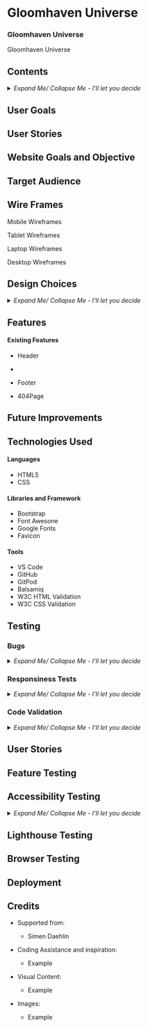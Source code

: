 # Gloomhaven Universe

### **Gloomhaven Universe** <!--Add website link in here-->

Gloomhaven Universe <!--Write a paragraph ot 2 About the website, it's function and goals-->

<!--Insert img with the different platforms and how the screen is displayed-->

## **Contents** <!--Change contents to relevance this is just initial layout and add links to relevant section, look into close/ open lists-->
<details>
    <summary><i>Expand Me/ Collapse Me - I'll let you decide</i></summary>

+ User Goals
+ User Stories
+ Website Goals & Objectives
+ Wireframes
+ Design Choices
    + Typography
    + Color Scheme
    + Images
    + Responsiveness

+ Features
    + Existing Features
        + Header
            + Instructions
            + Feedback
        + Landing View
        + Question View
        + Final Score View
        + Footer
    + Future Improvements
+ Technologies Used
    + Languages
    + Libraries & Framework
    + Tools
+ Testing
    + Bugs Fixed
    + Responsiveness Tests
    + Code Validation
        + HTML
        + CSS
    + User story testing
    + Feature Testing
    + Accessibility Testing
    + Lighthouse Testing
    + Browser Testing
+ Deployment
    + To deploy the project
    + To fork the project
    + To clone the project
+ Credits

<!--Add link to back to top of contents-->

</details>

## User Goals <!--Add what I believe the user ogoals are-->

## User Stories <!--Make up user goals for website may if i struggle use co-pilot-->

## Website Goals and Objective <!--Whats my aim for this website-->

## Target Audience <!--Who or what audience is the website aimed at-->

## Wire Frames <!--Add what tool was used explain best practices-->

Mobile Wireframes <!--Create link to wireframe-->

Tablet Wireframes <!--Create link to wireframe-->

Laptop Wireframes <!--Create link to wireframe-->

Desktop Wireframes <!--Create link to wireframe-->

## Design Choices

<details> 
<summary><i>Expand Me/ Collapse Me - I'll let you decide</i></summary>

#### **Typography**

<details> 
<summary><i>Expand Me/ Collapse Me - I'll let you decide</i></summary>
</details>

#### **Color Scheme** <!--Use a contrast site as well and mention this-->

<!--CSS Name - Color in css thats pre-determined-->
<!--Comment - Where is this predetermined color for-->

<details> 
<summary><i>Expand Me/ Collapse Me - I'll let you decide</i></summary>

| CSS Name | HEX | RGB | Comment |
|----------|:---:|:---:|---------|
|Example 1 | Ex1 | Ex 1| Example 1 | 

</details>

#### **Images** <!--Insert any tools used to generate images and add which programme we used to render-->

<details> 
<summary><i>Expand Me/ Collapse Me - I'll let you decide</i></summary>

</details>

#### **Responsiveness**

<details> 
<summary><i>Expand Me/ Collapse Me - I'll let you decide</i></summary>

</details>

</details> <!--Insert before this details to include in Design choices-->

<!--Add back to top link for design choices-->

## Features <!--Add features as we go on with coding written-->

#### **Existing Features** <!--Add features as we go on with coding evidenced-->

+ Header

+ <!--Add additional when balsamiq design is done-->

+ Footer

+ 404Page

<!--Add back to top link for design choices-->

## **Future Improvements** <!--Add targets once website complete-->

## **Technologies Used** 

#### **Languages**
+ HTML5 <!--Link to description-->
+ CSS <!--Link to description-->

#### **Libraries and Framework** <!--List below is genric add/ remove where necessary-->

+ Bootstrap
+ Font Awesone
+ Google Fonts
+ Favicon

#### **Tools** <!--List below is genric add/ remove where necessary-->

+ VS Code
+ GitHub
+ GitPod
+ Balsamiq
+ W3C HTML Validation
+ W3C CSS Validation

## **Testing** <!--Brief description of how, whagt & why was tested-->


### **Bugs** <!--Any bugs found status and if fixed in a table array-->

<details> 
<summary><i>Expand Me/ Collapse Me - I'll let you decide</i></summary>

| Bug Found | Progress | Description of Bug | If resolved how |
|-----------|----------|--------------------|-----------------|
|Example 1  | Ex1      | Ex 1               | Example 1       | 

</details>

### **Responsiness Tests**

<details> 
<summary><i>Expand Me/ Collapse Me - I'll let you decide</i></summary>

<!--Couple of paragraphs on what test where ran how, where, why. Also table array for checklist-->

| Screen Size Class | Screen Device | Navigation | Element Alignments | Content Placement | Functionality | Bugs (if any explain how fixed) |
|-------------------|---------------|------------|--------------------|-------------------|--------------|----------------------------------|
|Example1           | Ex1           | Ex 1       | Example1           |Example1           | Example1      | Example1                         |

</details>

### **Code Validation**

<details> 
<summary><i>Expand Me/ Collapse Me - I'll let you decide</i></summary>

#### HTML:
<!--Brief description of validators used, what was tested i.e. page amount, how many errors. Also Pic example-->

#### CSS:

<!--Brief description of validators used, what was tested i.e. page amount, how many errors. Also Pic example-->

</details>

## **User Stories** <!--If possible downlod project board from Github if not link to github projects and then additional link as evidence to user story-->

## **Feature Testing** <!--How, what, why & result description - potentially creat checklist in excel or table here of features and testing results-->

## **Accessibility Testing** 

<details> 
<summary><i>Expand Me/ Collapse Me - I'll let you decide</i></summary>

### **Wave Tool** <!--Use wave tool to test and how, what, where, why & result if errors-->

### **Color Contrast** <!--Use Color contrast accessibility tester. How, what, where, why & result if errors-->

</details>

## **Lighthouse Testing** <!--How, what, why & result description - potentially download errors page convert to excel list How, what, where, why & result if errors-->

## **Browser Testing** <!--Search top browsers and test website on all, give descriptions and examples-->

## **Deployment** <!--Describe how you deployed (if relevant also forked & cloned) through GitHub-->

## **Credits** 

+ Supported from:
    + Simen Daehlin

+ Coding Assistance and inspiration:
    + Example

+ Visual Content:
    + Example

+ Images: 
    + Example
